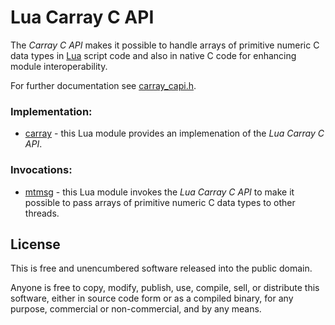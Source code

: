 # Lua Carray C API 
<!-- ---------------------------------------------------------------------------------------- -->

The *Carray C API* makes it possible to handle arrays of primitive numeric C data types in 
[Lua] script code and also in native C code for enhancing module interoperability.

For further documentation see [carray_capi.h](./carray_capi.h).

<!-- ---------------------------------------------------------------------------------------- -->

### Implementation:

   * [carray] - this Lua module provides an implemenation of the *Lua Carray C API*.


### Invocations:
   
   * [mtmsg] - this Lua module invokes the *Lua Carray C API* to make it possible to pass
               arrays of primitive numeric C data types to other threads.

<!-- ---------------------------------------------------------------------------------------- -->

[Lua]:      https://www.lua.org
[carray]:   https://github.com/osch/lua-carray
[mtmsg]:    https://github.com/osch/lua-mtmsg


<!-- ---------------------------------------------------------------------------------------- -->

## License 

This is free and unencumbered software released into the public domain.

Anyone is free to copy, modify, publish, use, compile, sell, or distribute this
software, either in source code form or as a compiled binary, for any purpose,
commercial or non-commercial, and by any means.

<!-- ---------------------------------------------------------------------------------------- -->
